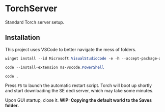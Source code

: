 # TorchServer

Standard Torch server setup.

## Installation

This project uses VSCode to better navigate the mess of folders.

```powershell
winget install --id Microsoft.VisualStudioCode -e -h --accept-package-agreements
```

```powershell
code --install-extension ms-vscode.PowerShell
```

```powershell
code .
```

Press `F5` to launch the automatic restart script. Torch will boot up shortly and start downloading the SE dedi server, which may take some minutes. 

Upon GUI startup, close it. **WIP: Copying the default world to the Saves folder.**
